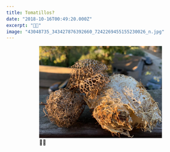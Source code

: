 ```yaml
---
title: Tomatillos?
date: "2018-10-16T00:49:20.000Z"
excerpt: "🌴🍂"
image: "43048735_343427876392660_7242269455155230026_n.jpg"
---
```


<div style="max-width: 408px; margin: 0 auto"><figure>
<img src="43048735_343427876392660_7242269455155230026_n.jpg"
     alt="Tomatillos?" /><br />
<figcaption style="font-style: normal">
  🌴🍂
</figcaption>
</figure></div>